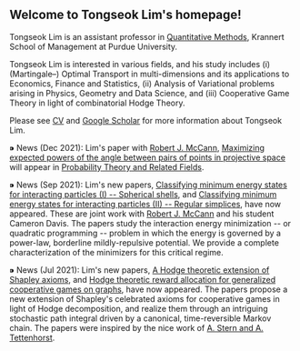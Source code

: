 ## Welcome to Tongseok Lim's homepage!

Tongseok Lim is an assistant professor in [Quantitative Methods](https://krannert.purdue.edu/directory/view.php?search=FacArea&FacAreaList=61), Krannert School of Management at Purdue University.

Tongseok Lim is interested in various fields, and his study includes (i) (Martingale–) Optimal Transport in multi-dimensions and its applications to Economics, Finance and Statistics, (ii) Analysis of Variational problems arising in Physics, Geometry and Data Science, and (iii) Cooperative Game Theory in light of combinatorial Hodge Theory.

Please see [CV](https://tlim0213.github.io/folder/TLIM_CV.pdf) and [Google Scholar](https://scholar.google.com/citations?user=n-Qz1vgAAAAJ&hl=en) for more information about Tongseok Lim.

⁍ News (Dec 2021): Lim's paper with [Robert J. McCann](http://www.math.toronto.edu/mccann/), [Maximizing expected powers of the angle between pairs of points in projective space](https://tlim0213.github.io/folder/papers/Toth_second.pdf) will appear in [Probability Theory and Related Fields](https://www.springer.com/journal/440).

⁍ News (Sep 2021): Lim's new papers, [Classifying minimum energy states for interacting particles (I) -- Spherical shells](https://tlim0213.github.io/folder/papers/SphericalShell.pdf), and [Classifying minimum energy states for interacting particles (II) -- Regular simplices](https://tlim0213.github.io/folder/papers/Simplex.pdf), have now appeared. These are joint work with [Robert J. McCann](http://www.math.toronto.edu/mccann/) and his student Cameron Davis. The papers study the interaction energy minimization -- or quadratic programming -- problem in which the energy is governed by a power-law, borderline mildly-repulsive potential. We provide a complete characterization of the minimizers for this critical regime.

⁍ News (Jul 2021): Lim's new papers, [A Hodge theoretic extension of Shapley axioms](https://tlim0213.github.io/folder/papers/ShapleyAxioms.pdf), and [Hodge theoretic reward allocation for generalized cooperative games on graphs](https://tlim0213.github.io/folder/papers/ShapleyGeneralGraph.pdf), have now appeared. The papers propose a new extension of Shapley's celebrated axioms for cooperative games in light of Hodge decomposition, and realize them through an intriguing stochastic path integral driven by a canonical, time-reversible Markov chain. The papers were inspired by the nice work of [A. Stern and A. Tettenhorst](https://arxiv.org/abs/1709.08318).

